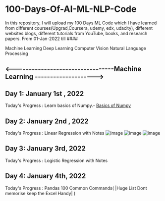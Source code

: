 
# 100-Days-Of-AI-ML-NLP-Code

In this repository, I will upload my 100 Days ML Code which I have learned from different courses(Upgrad,Coursera, udemy, edx, udacity), different websites blogs, different tutorials from YouTube, books, and research papers. From 01-Jan-2022 till ####

Machine Learning
Deep Learning
Computer Vision
Natural Language Processing

## <---------------------------------Machine Learning -------------------->
## Day 1: January 1st , 2022
Today's Progress : Learn basics of Numpy.- [Basics of Numpy](https://medium.com/@sunils0506/basics-of-numpy-22f8225670bd)
## Day 2: January 2nd , 2022
Today's Progress : Linear Regression with Notes
![image](https://user-images.githubusercontent.com/68937805/148668563-8419ad2f-889a-4fec-beba-3b7dd318d3cd.png)
![image](https://user-images.githubusercontent.com/68937805/148668682-290ccc3a-0087-4419-9512-72bec0a079cd.png)
![image](https://user-images.githubusercontent.com/68937805/148683963-ffbcfbb7-3a04-4a39-980a-9d2753293cce.png)
## Day 3: January 3rd, 2022
Today's Progress : Logistic Regression with Notes

## Day 4: January 4th, 2022
Today's Progress : Pandas 100 Common Commands( |Huge List Dont memorise keep the Excel Handy| )
